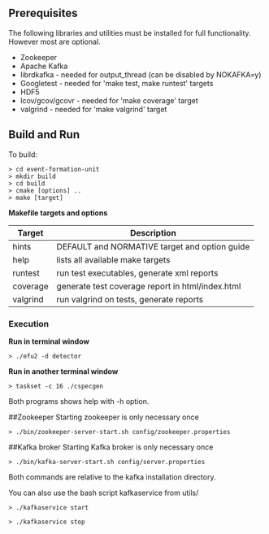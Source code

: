 ## Prerequisites
The following libraries and utilities must be installed for full functionality.
However most are optional.

* Zookeeper
* Apache Kafka
* librdkafka - needed for output_thread (can be disabled by NOKAFKA=y)
* Googletest - needed for 'make test, make runtest' targets
* HDF5
* lcov/gcov/gcovr - needed for 'make coverage' target
* valgrind - needed for 'make valgrind' target


## Build and Run

To build:

    > cd event-formation-unit
    > mkdir build
    > cd build
    > cmake [options] ..
    > make [target]


__Makefile targets and options__

Target                | Description
-------------         | -------------
hints                 | DEFAULT and NORMATIVE target and option guide
help                  | lists all available make targets
runtest               | run test executables, generate xml reports
coverage              | generate test coverage report in html/index.html
valgrind              | run valgrind on tests, generate reports


### Execution

__Run in terminal window__

`> ./efu2 -d detector`


__Run in another terminal window__

`> taskset -c 16 ./cspecgen`

Both programs shows help with -h option.


##Zookeeper
Starting zookeeper is only necessary once

`> ./bin/zookeeper-server-start.sh config/zookeeper.properties`


##Kafka broker
Starting Kafka broker is only necessary once

`> ./bin/kafka-server-start.sh config/server.properties`


Both commands are relative to the kafka installation directory.

You can also use the bash script kafkaservice from utils/

`> ./kafkaservice start`

`> ./kafkaservice stop`
